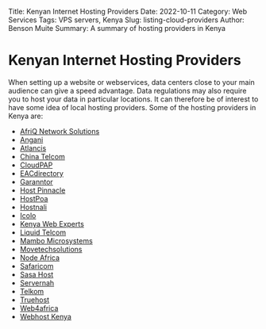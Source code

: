 Title: Kenyan Internet Hosting Providers
Date: 2022-10-11
Category: Web Services
Tags: VPS servers, Kenya
Slug: listing-cloud-providers
Author: Benson Muite
Summary: A summary of hosting providers in Kenya

# Kenyan Internet Hosting Providers

When setting up a website or webservices, data centers close to your main
audience can give a speed advantage. Data regulations may also require you
to host your data in particular locations. It can therefore be of interest
to have some idea of local hosting providers. Some of the hosting providers
in Kenya are:

* [AfriQ Network Solutions](https://afriqnetworks.co.ke/)
* [Angani](http://www.angani.co/)
* [Atlancis](https://atlancis.com/)
* [China Telcom](https://chinatelecomglobal.com)
* [CloudPAP](https://www.cloudpap.com)
* [EACdirectory](https://www.eacdirectory.co.ke)
* [Garanntor](https://www.garanntor.co.ke/)
* [Host Pinnacle](https://www.hostpinnacle.co.ke/)
* [HostPoa](https://hostpoa.co.ke)
* [Hostnali](https://hostnali.com/)
* [Icolo](https://www.icolo.io/)
* [Kenya Web Experts](https://kenyawebexperts.com/)
* [Liquid Telcom](https://liquid.tech)
* [Mambo Microsystems](https://www.mambo.co.ke/)
* [Movetechsolutions](https://www.movetechsolutions.com/)
* [Node Africa](https://node.africa/)
* [Safaricom](https://www.safaricom.co.ke/business/corporate/cloud-and-hosting-services/website-and-email-services)
* [Sasa Host](https://www.sasahost.co.ke/)
* [Servernah](https://servernah.com/)
* [Telkom](https://telkom.co.ke/cloud-solutions)
* [Truehost](https://www.truehost.co.ke/servers-vps-in-kenya/)
* [Web4africa](https://web4africa.co.ke)
* [Webhost Kenya](https://www.webhostkenya.co.ke/)
